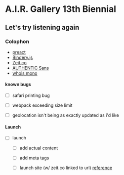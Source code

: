 # A.I.R. Gallery 13th Biennial
## Let's try listening again

### Colophon
- [preact](https://preactjs.com)
- [Bindery.js](https://github.com/evnbr/bindery)
- [Zeit.co](https://zeit.co)
- [AUTHENTIC Sans](https://authentic.website/sans)
- [whois mono](https://github.com/raphaelbastide/Whois-mono)

#### known bugs
- [ ] safari printing bug
- [ ] webpack exceeding size limit
- [ ] geolocation isn't being as exactly updated as i'd like


#### Launch
- [ ] launch
	- [ ] add actual content
	- [ ] add meta tags
	- [ ] launch site (w/ zeit.co linked to url) [reference](https://zeit.co/docs/v2/domains-and-aliases/adding-a-domain/#3.-using-a-custom-domain,-dns-managed-by-now)


